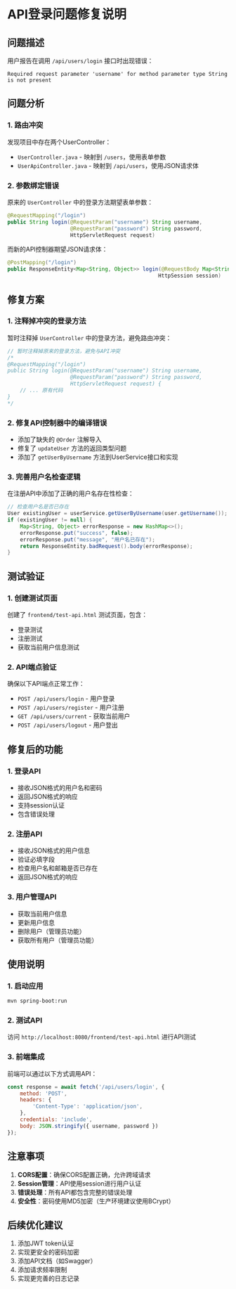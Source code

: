 # API登录问题修复说明

## 问题描述
用户报告在调用 `/api/users/login` 接口时出现错误：
```
Required request parameter 'username' for method parameter type String is not present
```

## 问题分析

### 1. 路由冲突
发现项目中存在两个UserController：
- `UserController.java` - 映射到 `/users`，使用表单参数
- `UserApiController.java` - 映射到 `/api/users`，使用JSON请求体

### 2. 参数绑定错误
原来的 `UserController` 中的登录方法期望表单参数：
```java
@RequestMapping("/login")
public String login(@RequestParam("username") String username,
                    @RequestParam("password") String password,
                    HttpServletRequest request)
```

而新的API控制器期望JSON请求体：
```java
@PostMapping("/login")
public ResponseEntity<Map<String, Object>> login(@RequestBody Map<String, String> loginRequest, 
                                                HttpSession session)
```

## 修复方案

### 1. 注释掉冲突的登录方法
暂时注释掉 `UserController` 中的登录方法，避免路由冲突：
```java
// 暂时注释掉原来的登录方法，避免与API冲突
/*
@RequestMapping("/login")
public String login(@RequestParam("username") String username,
                    @RequestParam("password") String password,
                    HttpServletRequest request) {
    // ... 原有代码
}
*/
```

### 2. 修复API控制器中的编译错误
- 添加了缺失的 `@Order` 注解导入
- 修复了 `updateUser` 方法的返回类型问题
- 添加了 `getUserByUsername` 方法到UserService接口和实现

### 3. 完善用户名检查逻辑
在注册API中添加了正确的用户名存在性检查：
```java
// 检查用户名是否已存在
User existingUser = userService.getUserByUsername(user.getUsername());
if (existingUser != null) {
    Map<String, Object> errorResponse = new HashMap<>();
    errorResponse.put("success", false);
    errorResponse.put("message", "用户名已存在");
    return ResponseEntity.badRequest().body(errorResponse);
}
```

## 测试验证

### 1. 创建测试页面
创建了 `frontend/test-api.html` 测试页面，包含：
- 登录测试
- 注册测试  
- 获取当前用户信息测试

### 2. API端点验证
确保以下API端点正常工作：
- `POST /api/users/login` - 用户登录
- `POST /api/users/register` - 用户注册
- `GET /api/users/current` - 获取当前用户
- `POST /api/users/logout` - 用户登出

## 修复后的功能

### 1. 登录API
- 接收JSON格式的用户名和密码
- 返回JSON格式的响应
- 支持session认证
- 包含错误处理

### 2. 注册API
- 接收JSON格式的用户信息
- 验证必填字段
- 检查用户名和邮箱是否已存在
- 返回JSON格式的响应

### 3. 用户管理API
- 获取当前用户信息
- 更新用户信息
- 删除用户（管理员功能）
- 获取所有用户（管理员功能）

## 使用说明

### 1. 启动应用
```bash
mvn spring-boot:run
```

### 2. 测试API
访问 `http://localhost:8080/frontend/test-api.html` 进行API测试

### 3. 前端集成
前端可以通过以下方式调用API：
```javascript
const response = await fetch('/api/users/login', {
    method: 'POST',
    headers: {
        'Content-Type': 'application/json',
    },
    credentials: 'include',
    body: JSON.stringify({ username, password })
});
```

## 注意事项

1. **CORS配置**：确保CORS配置正确，允许跨域请求
2. **Session管理**：API使用session进行用户认证
3. **错误处理**：所有API都包含完整的错误处理
4. **安全性**：密码使用MD5加密（生产环境建议使用BCrypt）

## 后续优化建议

1. 添加JWT token认证
2. 实现更安全的密码加密
3. 添加API文档（如Swagger）
4. 添加请求频率限制
5. 实现更完善的日志记录 